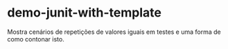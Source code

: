 # demo-junit-with-template
Mostra cenários de repetições de valores iguais em testes e uma forma de como contonar isto.
